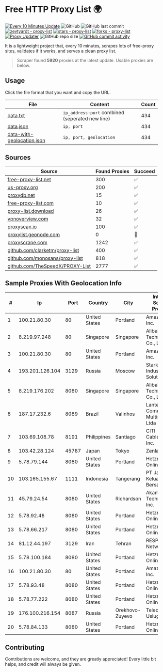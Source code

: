 
# Free HTTP Proxy List 🌍

[![Every 10 Minutes Update](https://github.com/mertguvencli/http-proxy-list/actions/workflows/main.yml/badge.svg?branch=main)](https://github.com/mertguvencli/http-proxy-list/actions/workflows/main.yml)
![GitHub](https://img.shields.io/github/license/mertguvencli/http-proxy-list)
![GitHub last commit](https://img.shields.io/github/last-commit/mertguvencli/http-proxy-list)
[![zevtyardt - proxy-list](https://img.shields.io/static/v1?label=zevtyardt&message=proxy-list&color=blue&logo=github)](https://github.com/zevtyardt/proxy-list "Go to GitHub repo")
[![stars - proxy-list](https://img.shields.io/github/stars/zevtyardt/proxy-list?style=social)](https://github.com/zevtyardt/proxy-list)
[![forks - proxy-list](https://img.shields.io/github/forks/zevtyardt/proxy-list?style=social)](https://github.com/zevtyardt/proxy-list)
[![Proxy Updater](https://github.com/zevtyardt/proxy-list/workflows/Proxy%20Updater/badge.svg)](https://github.com/zevtyardt/proxy-list/actions?query=workflow:"Proxy+Updater")
![GitHub repo size](https://img.shields.io/github/repo-size/zevtyardt/proxy-list)
[![GitHub commit activity](https://img.shields.io/github/commit-activity/m/zevtyardt/proxy-list?logo=commits)](https://github.com/zevtyardt/proxy-list/commits/main)

It is a lightweight project that, every 10 minutes, scrapes lots of free-proxy sites, validates if it works, and serves a clean proxy list.

> Scraper found **5920** proxies at the latest update. Usable proxies are below.

## Usage

Click the file format that you want and copy the URL.

|File|Content|Count|
|----|-------|-----|
|[data.txt](https://raw.githubusercontent.com/mertguvencli/http-proxy-list/main/proxy-list/data.txt)|`ip_address:port` combined (seperated new line)|434|
|[data.json](https://raw.githubusercontent.com/mertguvencli/http-proxy-list/main/proxy-list/data.json)|`ip, port`|434|
|[data-with-geolocation.json](https://raw.githubusercontent.com/mertguvencli/http-proxy-list/main/proxy-list/data-with-geolocation.json)|`ip, port, geolocation`|434|

## Sources

|Source|Found Proxies|Succeed|
|------|-------------|-------|
|[free-proxy-list.net](https://free-proxy-list.net)|300|✅|
|[us-proxy.org](https://www.us-proxy.org)|200|✅|
|[proxydb.net](http://proxydb.net)|15|✅|
|[free-proxy-list.com](https://free-proxy-list.com/?page=&port=&type%5B%5D=http&type%5B%5D=https&up_time=0&search=Search)|10|✅|
|[proxy-list.download](https://www.proxy-list.download/HTTP)|26|✅|
|[vpnoverview.com](https://vpnoverview.com/privacy/anonymous-browsing/free-proxy-servers)|32|✅|
|[proxyscan.io](https://www.proxyscan.io)|100|✅|
|[proxylist.geonode.com](https://proxylist.geonode.com/api/proxy-list?limit=300&page=1&sort_by=lastChecked&sort_type=desc&protocols=http,https)|0|🚫|
|[proxyscrape.com](https://api.proxyscrape.com/v2/?request=displayproxies&protocol=http&timeout=10000&country=all&ssl=all&anonymity=all)|1242|✅|
|[github.com/clarketm/proxy-list](https://raw.githubusercontent.com/clarketm/proxy-list/master/proxy-list-raw.txt)|400|✅|
|[github.com/monosans/proxy-list](https://raw.githubusercontent.com/monosans/proxy-list/main/proxies/http.txt)|818|✅|
|[github.com/TheSpeedX/PROXY-List](https://raw.githubusercontent.com/TheSpeedX/PROXY-List/master/http.txt)|2777|✅|


## Sample Proxies With Geolocation Info

|#|Ip|Port|Country|City|Internet Service Provider|
|-|--|----|-------|----|-------------------------|
|1|100.21.80.30|80|United States|Portland|Amazon.com, Inc.|
|2|8.219.97.248|80|Singapore|Singapore|Alibaba (US) Technology Co., Ltd.|
|3|100.21.80.30|80|United States|Portland|Amazon.com, Inc.|
|4|193.201.126.104|3129|Russia|Moscow|Stark Industries Solutions LTD|
|5|8.219.176.202|8080|Singapore|Singapore|Alibaba (US) Technology Co., Ltd.|
|6|187.17.232.6|8089|Brazil|Valinhos|Lantec Comunicacao Multimidia Ltda|
|7|103.69.108.78|8191|Philippines|Santiago|CITI Cableworld Inc.|
|8|103.42.28.124|45787|Japan|Tokyo|Zenlayer Inc|
|9|5.78.79.144|8080|United States|Portland|Hetzner Online GmbH|
|10|103.165.155.67|1111|Indonesia|Tangerang|PT Jaringan Keluarga Bersama|
|11|45.79.24.54|8080|United States|Richardson|Akamai Technologies, Inc.|
|12|5.78.92.48|8080|United States|Portland|Hetzner Online GmbH|
|13|5.78.66.217|8080|United States|Portland|Hetzner Online GmbH|
|14|81.12.44.197|3129|Iran|Tehran|RESPINA Networks|
|15|5.78.100.184|8080|United States|Portland|Hetzner Online GmbH|
|16|100.21.80.30|80|United States|Portland|Amazon.com, Inc.|
|17|5.78.93.48|8080|United States|Portland|Hetzner Online GmbH|
|18|5.78.77.222|8080|United States|Portland|Hetzner Online GmbH|
|19|176.100.216.154|8087|Russia|Orekhovo-Zuyevo|Telecom-Uslugi|
|20|5.78.84.133|8080|United States|Portland|Hetzner Online GmbH|



## Contributing

Contributions are welcome, and they are greatly appreciated! Every
little bit helps, and credit will always be given.

